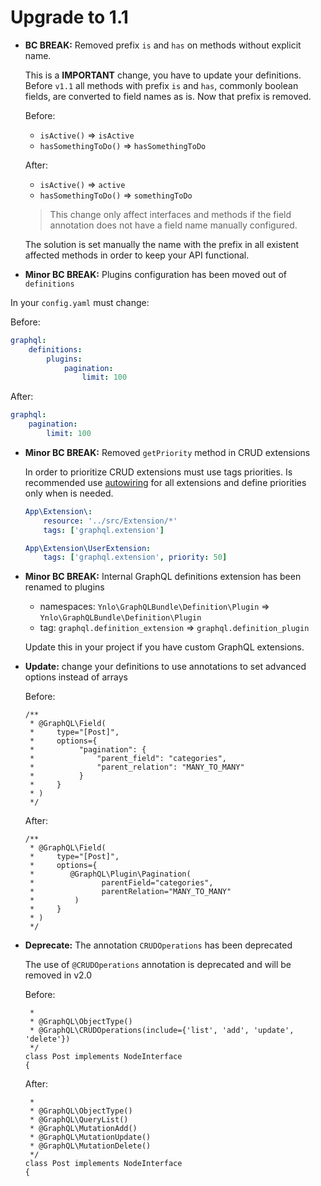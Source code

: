 # Upgrade to 1.1

* **BC BREAK:** Removed prefix `is` and `has` on methods without explicit name.

    This is a **IMPORTANT** change, you have to update your definitions. 
    Before `v1.1` all methods with prefix `is` and `has`, commonly boolean fields, 
    are converted to field names as is. Now that prefix is removed.
    
     Before:
          
    - `isActive()` => `isActive`
    - `hasSomethingToDo()` => `hasSomethingToDo`

    
    After:
    
    - `isActive()` => `active`
    - `hasSomethingToDo()` => `somethingToDo`
    
    > This change only affect interfaces and methods if the field annotation does not have a field
    name manually configured.
    
        
    The solution is set manually the name with the prefix in all existent affected methods in order to 
    keep your API functional.

* **Minor BC BREAK:** Plugins configuration has been moved out of `definitions`

In your `config.yaml` must change:

Before:

````yaml
graphql:
    definitions:
        plugins:
            pagination:
                limit: 100
````

After:

````yaml
graphql:
    pagination:
        limit: 100
````

* **Minor BC BREAK:** Removed `getPriority` method in CRUD extensions

    In order to prioritize CRUD extensions must use tags priorities. 
    Is recommended use [autowiring](http://symfony.com/doc/current/service_container/autowiring.html)
    for all extensions and define priorities only when is needed. 

    ````yml
    App\Extension\:
        resource: '../src/Extension/*'
        tags: ['graphql.extension']

    App\Extension\UserExtension:
        tags: ['graphql.extension', priority: 50]
    ````

* **Minor BC BREAK:** Internal GraphQL definitions extension has been renamed to plugins

    - namespaces: `Ynlo\GraphQLBundle\Definition\Plugin` => `Ynlo\GraphQLBundle\Definition\Plugin`
    - tag: `graphql.definition_extension` => `graphql.definition_plugin`
    
    Update this in your project if you have custom GraphQL extensions.

* **Update:** change your definitions to use annotations to set advanced options instead of arrays

    Before:
    
    ````
    /**
     * @GraphQL\Field(
     *     type="[Post]",
     *     options={
     *          "pagination": {
     *              "parent_field": "categories",
     *              "parent_relation": "MANY_TO_MANY"
     *          }
     *     }
     * )
     */
    ````
    
    After:
    
    ````
    /**
     * @GraphQL\Field(
     *     type="[Post]",
     *     options={
     *        @GraphQL\Plugin\Pagination(
     *               parentField="categories", 
     *               parentRelation="MANY_TO_MANY"
     *         )
     *     }
     * )
     */
    ````

* **Deprecate:** The annotation `CRUDOperations` has been deprecated
    
    The use of `@CRUDOperations` annotation is deprecated and will be removed in v2.0
    
    Before:
    
    ````
     *
     * @GraphQL\ObjectType()
     * @GraphQL\CRUDOperations(include={'list', 'add', 'update', 'delete'})
     */
    class Post implements NodeInterface
    {
    ````
    
    After: 
    
    ````
     *
     * @GraphQL\ObjectType()
     * @GraphQL\QueryList()
     * @GraphQL\MutationAdd()
     * @GraphQL\MutationUpdate()
     * @GraphQL\MutationDelete()
     */
    class Post implements NodeInterface
    {
    ````

